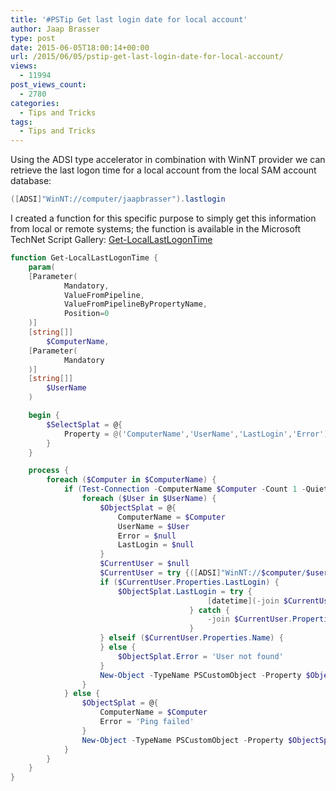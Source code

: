 ```yaml
---
title: '#PSTip Get last login date for local account'
author: Jaap Brasser
type: post
date: 2015-06-05T18:00:14+00:00
url: /2015/06/05/pstip-get-last-login-date-for-local-account/
views:
  - 11994
post_views_count:
  - 2780
categories:
  - Tips and Tricks
tags:
  - Tips and Tricks
---
```

Using the ADSI type accelerator in combination with WinNT provider we can retrieve the last logon time for a local account from the local SAM account database:

```powershell
([ADSI]"WinNT://computer/jaapbrasser").lastlogin
```


I created a function for this specific purpose to simply get this information from local or remote systems; the function is available in the Microsoft TechNet Script Gallery: [Get-LocalLastLogonTime][1]

```powershell
function Get-LocalLastLogonTime {
    param(
    [Parameter(
            Mandatory,
            ValueFromPipeline,
            ValueFromPipelineByPropertyName,
            Position=0
    )]
    [string[]]
        $ComputerName,
    [Parameter(
            Mandatory
    )]
    [string[]]
        $UserName
    )

    begin {
        $SelectSplat = @{
            Property = @('ComputerName','UserName','LastLogin','Error')
        }
    }

    process {
        foreach ($Computer in $ComputerName) {
            if (Test-Connection -ComputerName $Computer -Count 1 -Quiet) {
                foreach ($User in $UserName) {
                    $ObjectSplat = @{
                        ComputerName = $Computer
                        UserName = $User
                        Error = $null
                        LastLogin = $null
                    }
                    $CurrentUser = $null
                    $CurrentUser = try {([ADSI]"WinNT://$computer/$user")} catch {}
                    if ($CurrentUser.Properties.LastLogin) {
                        $ObjectSplat.LastLogin = try {
                                            [datetime](-join $CurrentUser.Properties.LastLogin)
                                        } catch {
                                            -join $CurrentUser.Properties.LastLogin
                                        }
                    } elseif ($CurrentUser.Properties.Name) {
                    } else {
                        $ObjectSplat.Error = 'User not found'
                    }
                    New-Object -TypeName PSCustomObject -Property $ObjectSplat | Select-Object @SelectSplat
                }
            } else {
                $ObjectSplat = @{
                    ComputerName = $Computer
                    Error = 'Ping failed'
                }
                New-Object -TypeName PSCustomObject -Property $ObjectSplat | Select-Object @SelectSplat
            }
        }
    }
} 
```

[1]: https://gallery.technet.microsoft.com/Get-LocalLastLogonTime-Get-b23c97c6